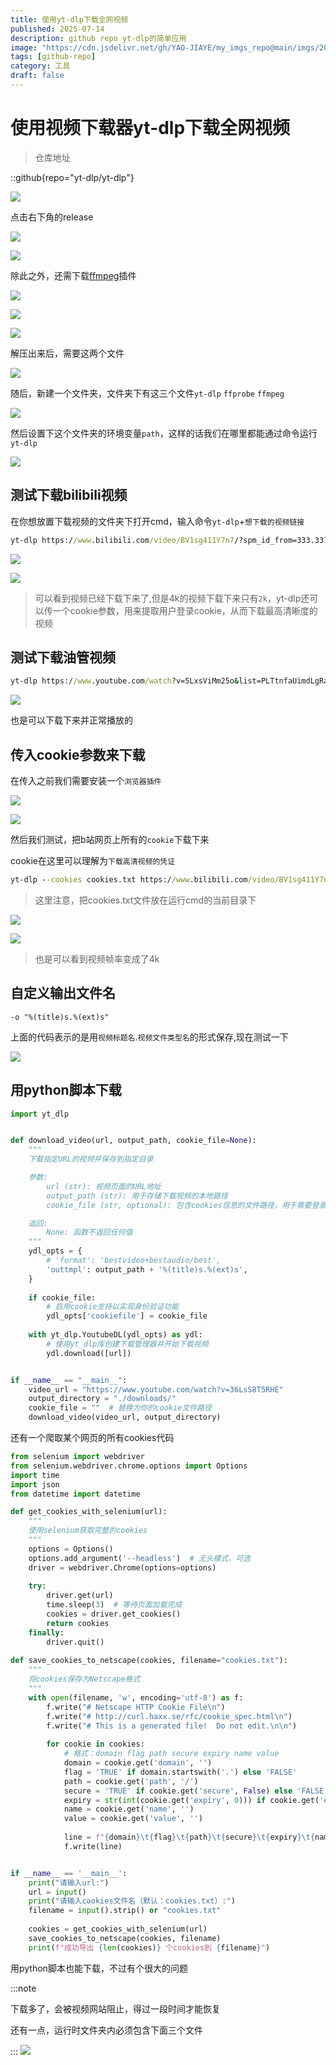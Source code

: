 ```yaml
---
title: 使用yt-dlp下载全网视频
published: 2025-07-14
description: github repo yt-dlp的简单应用
image: "https://cdn.jsdelivr.net/gh/YAO-JIAYE/my_imgs_repo@main/imgs/20250714115009549.png"
tags: [github-repo]
category: 工具
draft: false
---
```



# 使用视频下载器yt-dlp下载全网视频

> 仓库地址

::github{repo="yt-dlp/yt-dlp"}

![](https://cdn.jsdelivr.net/gh/YAO-JIAYE/my_imgs_repo@main/imgs/20250714115009549.png)

点击右下角的release

![](https://cdn.jsdelivr.net/gh/YAO-JIAYE/my_imgs_repo@main/imgs/20250714120445194.png)

![](https://cdn.jsdelivr.net/gh/YAO-JIAYE/my_imgs_repo@main/imgs/20250714120602322.png)

除此之外，还需下载[ffmpeg](https://www.ffmpeg.org/)插件

![](https://cdn.jsdelivr.net/gh/YAO-JIAYE/my_imgs_repo@main/imgs/20250714120923322.png)

![](https://cdn.jsdelivr.net/gh/YAO-JIAYE/my_imgs_repo@main/imgs/20250714121038636.png)

![](https://cdn.jsdelivr.net/gh/YAO-JIAYE/my_imgs_repo@main/imgs/20250714121100059.png)

解压出来后，需要这两个文件

![](https://cdn.jsdelivr.net/gh/YAO-JIAYE/my_imgs_repo@main/imgs/20250714121210274.png)

随后，新建一个文件夹，文件夹下有这三个文件`yt-dlp` `ffprobe` `ffmpeg`

![](https://cdn.jsdelivr.net/gh/YAO-JIAYE/my_imgs_repo@main/imgs/20250714134815964.png)

然后设置下这个文件夹的环境变量`path`，这样的话我们在哪里都能通过命令运行`yt-dlp`

![](https://cdn.jsdelivr.net/gh/YAO-JIAYE/my_imgs_repo@main/imgs/20250714140252807.png)

## 测试下载bilibili视频	

在你想放置下载视频的文件夹下打开cmd，输入命令`yt-dlp`+`想下载的视频链接`

```cmd
yt-dlp https://www.bilibili.com/video/BV1sg411Y7n7/?spm_id_from=333.337.search-card.all.click&vd_source=8d3ddbf2d0edec4feaea7e750337df94
```

![](https://cdn.jsdelivr.net/gh/YAO-JIAYE/my_imgs_repo@main/imgs/20250714140804599.png)

![](https://cdn.jsdelivr.net/gh/YAO-JIAYE/my_imgs_repo@main/imgs/image-20250714141104780.png)

> 可以看到视频已经下载下来了,但是4k的视频下载下来只有`2k`，yt-dlp还可以传一个cookie参数，用来提取用户登录cookie，从而下载最高清晰度的视频

## 测试下载油管视频

```cmd
yt-dlp https://www.youtube.com/watch?v=5LxsViMm25o&list=PLTtnfaUimdLgRaBMnVe7iyctHbMTA4RGg
```

![](https://cdn.jsdelivr.net/gh/YAO-JIAYE/my_imgs_repo@main/imgs/20250714143523960.png)

也是可以下载下来并正常播放的

## 传入cookie参数来下载

在传入之前我们需要安装一个`浏览器插件`

![](https://cdn.jsdelivr.net/gh/YAO-JIAYE/my_imgs_repo@main/imgs/image-20250714144530716.png)

![](https://cdn.jsdelivr.net/gh/YAO-JIAYE/my_imgs_repo@main/imgs/image-20250714144653999.png)

然后我们测试，把b站网页上所有的`cookie`下载下来

cookie在这里可以理解为`下载高清视频的凭证`

```cmd
yt-dlp --cookies cookies.txt https://www.bilibili.com/video/BV1sg411Y7n7/?spm_id_from=333.337.search-card.all.click&vd_source=8d3ddbf2d0edec4feaea7e750337df94
```

> 这里注意，把cookies.txt文件放在运行cmd的当前目录下

![](https://cdn.jsdelivr.net/gh/YAO-JIAYE/my_imgs_repo@main/imgs/20250714145919037.png)

![](https://cdn.jsdelivr.net/gh/YAO-JIAYE/my_imgs_repo@main/imgs/20250714145949678.png)

> 也是可以看到视频帧率变成了4k

## 自定义输出文件名

```
-o "%(title)s.%(ext)s"
```

上面的代码表示的是用`视频标题名`.`视频文件类型名`的形式保存,现在测试一下

![](https://cdn.jsdelivr.net/gh/YAO-JIAYE/my_imgs_repo@main/imgs/20250714153634943.png)

## 用python脚本下载

```python
import yt_dlp


def download_video(url, output_path, cookie_file=None):
    """
    下载指定URL的视频并保存到指定目录

    参数:
        url (str): 视频页面的URL地址
        output_path (str): 用于存储下载视频的本地路径
        cookie_file (str, optional): 包含cookies信息的文件路径，用于需要登录验证的网站. 默认为None.

    返回:
        None: 函数不返回任何值
    """
    ydl_opts = {
        # 'format': 'bestvideo+bestaudio/best',
        'outtmpl': output_path + '%(title)s.%(ext)s',
    }
    
    if cookie_file:
        # 启用cookie支持以实现身份验证功能
        ydl_opts['cookiefile'] = cookie_file
    
    with yt_dlp.YoutubeDL(ydl_opts) as ydl:
        # 使用yt_dlp库创建下载管理器并开始下载视频
        ydl.download([url])


if __name__ == "__main__":
    video_url = "https://www.youtube.com/watch?v=36LsS8T5RHE"
    output_directory = "./downloads/"
    cookie_file = ""  # 替换为你的cookie文件路径
    download_video(video_url, output_directory)
```

还有一个爬取某个网页的所有cookies代码
```python
from selenium import webdriver
from selenium.webdriver.chrome.options import Options
import time
import json
from datetime import datetime

def get_cookies_with_selenium(url):
    """
    使用selenium获取完整的cookies
    """
    options = Options()
    options.add_argument('--headless')  # 无头模式，可选
    driver = webdriver.Chrome(options=options)
    
    try:
        driver.get(url)
        time.sleep(3)  # 等待页面加载完成
        cookies = driver.get_cookies()
        return cookies
    finally:
        driver.quit()
        
def save_cookies_to_netscape(cookies, filename="cookies.txt"):
    """
    将cookies保存为Netscape格式
    """
    with open(filename, 'w', encoding='utf-8') as f:
        f.write("# Netscape HTTP Cookie File\n")
        f.write("# http://curl.haxx.se/rfc/cookie_spec.html\n")
        f.write("# This is a generated file!  Do not edit.\n\n")
        
        for cookie in cookies:
            # 格式：domain flag path secure expiry name value
            domain = cookie.get('domain', '')
            flag = 'TRUE' if domain.startswith('.') else 'FALSE'
            path = cookie.get('path', '/')
            secure = 'TRUE' if cookie.get('secure', False) else 'FALSE'
            expiry = str(int(cookie.get('expiry', 0))) if cookie.get('expiry') else '0'
            name = cookie.get('name', '')
            value = cookie.get('value', '')
            
            line = f"{domain}\t{flag}\t{path}\t{secure}\t{expiry}\t{name}\t{value}\n"
            f.write(line)


if __name__ == '__main__':
    print("请输入url:")
    url = input()
    print("请输入cookies文件名（默认：cookies.txt）:")
    filename = input().strip() or "cookies.txt"
    
    cookies = get_cookies_with_selenium(url)
    save_cookies_to_netscape(cookies, filename)
    print(f"成功导出 {len(cookies)} 个cookies到 {filename}")


```

用python脚本也能下载，不过有个很大的问题

:::note

下载多了，会被视频网站阻止，得过一段时间才能恢复

还有一点，运行时文件夹内必须包含下面三个文件

:::
![](https://cdn.jsdelivr.net/gh/YAO-JIAYE/my_imgs_repo@main/imgs/20250714214838706.png)

